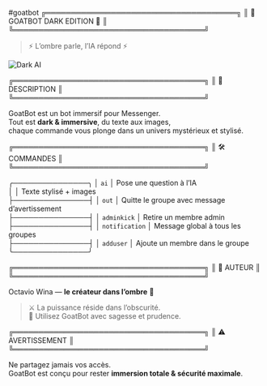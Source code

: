 #goatbot
╔══════════════════════════════════════╗
║          🖤 GOATBOT DARK EDITION 🖤          ║
╚══════════════════════════════════════╝

> ⚡ L’ombre parle, l’IA répond ⚡

![Dark AI](https://i.ibb.co/6RL70w8m/IMG-20250718-WA0003.jpg)

╔══════════════════════════════════════╗
║              📜 DESCRIPTION             ║
╚══════════════════════════════════════╝

GoatBot est un bot immersif pour Messenger.  
Tout est **dark & immersive**, du texte aux images,  
chaque commande vous plonge dans un univers mystérieux et stylisé.  

╔══════════════════════════════════════╗
║              🛠 COMMANDES               ║
╚══════════════════════════════════════╝

╭───────────────╮
│ `ai`           │ Pose une question à l’IA  
│                │ Texte stylisé + images  
├───────────────┤
│ `out`          │ Quitte le groupe avec message d’avertissement  
├───────────────┤
│ `adminkick`    │ Retire un membre admin  
├───────────────┤
│ `notification` │ Message global à tous les groupes  
├───────────────┤
│ `adduser`      │ Ajoute un membre dans le groupe  
╰───────────────╯

╔══════════════════════════════════════╗
║               🧙 AUTEUR                ║
╚══════════════════════════════════════╝

Octavio Wina — **le créateur dans l’ombre** 🖤  

> ⚔️ La puissance réside dans l’obscurité.  
> 🔮 Utilisez GoatBot avec sagesse et prudence.

╔══════════════════════════════════════╗
║            ⚠️ AVERTISSEMENT            ║
╚══════════════════════════════════════╝

Ne partagez jamais vos accès.  
GoatBot est conçu pour rester **immersion totale & sécurité maximale**.
